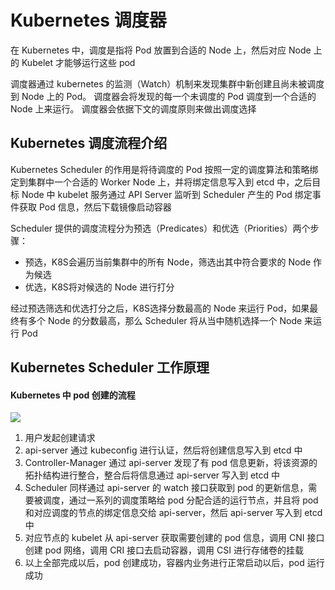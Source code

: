 # Kubernetes 调度器

在 Kubernetes 中，调度是指将 Pod 放置到合适的 Node 上，然后对应 Node 上的 Kubelet 才能够运行这些 pod

调度器通过 kubernetes 的监测（Watch）机制来发现集群中新创建且尚未被调度到 Node 上的 Pod。 调度器会将发现的每一个未调度的 Pod 调度到一个合适的 Node 上来运行。 调度器会依据下文的调度原则来做出调度选择

## Kubernetes 调度流程介绍

Kubernetes Scheduler 的作用是将待调度的 Pod 按照一定的调度算法和策略绑定到集群中一个合适的 Worker Node  上，并将绑定信息写入到 etcd 中，之后目标 Node 中 kubelet 服务通过 API Server 监听到 Scheduler 产生的 Pod 绑定事件获取 Pod 信息，然后下载镜像启动容器

Scheduler 提供的调度流程分为预选（Predicates）和优选（Priorities）两个步骤：

- 预选，K8S会遍历当前集群中的所有 Node，筛选出其中符合要求的 Node 作为候选
- 优选，K8S将对候选的 Node 进行打分

经过预选筛选和优选打分之后，K8S选择分数最高的 Node 来运行 Pod，如果最终有多个 Node 的分数最高，那么 Scheduler 将从当中随机选择一个 Node 来运行 Pod

## Kubernetes Scheduler 工作原理

#### Kubernetes 中 pod 创建的流程

![](https://bai-images-1258524516.cos.ap-beijing.myqcloud.com/cloudnactive-k8s/k8s-base/k8s-base-202204241735425.png)

1. 用户发起创建请求
2. api-server 通过 kubeconfig 进行认证，然后将创建信息写入到 etcd 中
3. Controller-Manager 通过 api-server 发现了有 pod 信息更新，将该资源的拓扑结构进行整合，整合后将信息通过 api-server 写入到 etcd 中
4. Scheduler 同样通过 api-server 的 watch 接口获取到 pod 的更新信息，需要被调度，通过一系列的调度策略给 pod 分配合适的运行节点，并且将 pod 和对应调度的节点的绑定信息交给 api-server，然后 api-server 写入到 etcd 中
5. 对应节点的 kubelet 从 api-server 获取需要创建的 pod 信息，调用 CNI 接口创建 pod 网络，调用 CRI 接口去启动容器，调用 CSI 进行存储卷的挂载
6. 以上全部完成以后，pod 创建成功，容器内业务进行正常启动以后，pod 运行成功





